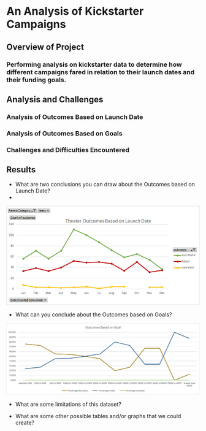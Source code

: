 # An Analysis of Kickstarter Campaigns

## Overview of Project

### Performing analysis on kickstarter data to determine how different campaigns fared in relation to their launch dates and their funding goals.

## Analysis and Challenges

### Analysis of Outcomes Based on Launch Date

### Analysis of Outcomes Based on Goals

### Challenges and Difficulties Encountered

## Results

- What are two conclusions you can draw about the Outcomes based on Launch Date?
- 
![Theater_Outcomes_Based_on_Launch_Date](resources/Theater_Outcomes_vs_Launch.png)

- What can you conclude about the Outcomes based on Goals?

![Outcomes_Based_on_Goals](resources/Outcomes_vs_Goals.png)

- What are some limitations of this dataset?

- What are some other possible tables and/or graphs that we could create?
